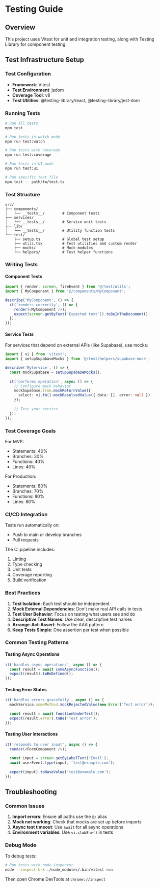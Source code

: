 # Testing Guide

## Overview

This project uses Vitest for unit and integration testing, along with Testing Library for component testing.

## Test Infrastructure Setup

### Test Configuration

- **Framework**: Vitest
- **Test Environment**: jsdom
- **Coverage Tool**: v8
- **Test Utilities**: @testing-library/react, @testing-library/jest-dom

### Running Tests

```bash
# Run all tests
npm test

# Run tests in watch mode
npm run test:watch

# Run tests with coverage
npm run test:coverage

# Run tests in UI mode
npm run test:ui

# Run specific test file
npm test -- path/to/test.ts
```

### Test Structure

```
src/
├── components/
│   └── __tests__/        # Component tests
├── services/
│   └── __tests__/        # Service unit tests
├── lib/
│   └── __tests__/        # Utility function tests
└── test/
    ├── setup.ts          # Global test setup
    ├── utils.tsx         # Test utilities and custom render
    ├── mocks/            # Mock modules
    └── helpers/          # Test helper functions
```

### Writing Tests

#### Component Tests

```typescript
import { render, screen, fireEvent } from '@/test/utils';
import { MyComponent } from '@/components/MyComponent';

describe('MyComponent', () => {
  it('renders correctly', () => {
    render(<MyComponent />);
    expect(screen.getByText('Expected text')).toBeInTheDocument();
  });
});
```

#### Service Tests

For services that depend on external APIs (like Supabase), use mocks:

```typescript
import { vi } from 'vitest';
import { setupSupabaseMocks } from '@/test/helpers/supabase-mock';

describe('MyService', () => {
  const mockSupabase = setupSupabaseMocks();
  
  it('performs operation', async () => {
    // Configure mock behavior
    mockSupabase.from.mockReturnValue({
      select: vi.fn().mockResolvedValue({ data: [], error: null })
    });
    
    // Test your service
  });
});
```

### Test Coverage Goals

For MVP:
- Statements: 40%
- Branches: 30%
- Functions: 40%
- Lines: 40%

For Production:
- Statements: 80%
- Branches: 70%
- Functions: 80%
- Lines: 80%

### CI/CD Integration

Tests run automatically on:
- Push to main or develop branches
- Pull requests

The CI pipeline includes:
1. Linting
2. Type checking
3. Unit tests
4. Coverage reporting
5. Build verification

### Best Practices

1. **Test Isolation**: Each test should be independent
2. **Mock External Dependencies**: Don't make real API calls in tests
3. **Test User Behavior**: Focus on testing what users see and do
4. **Descriptive Test Names**: Use clear, descriptive test names
5. **Arrange-Act-Assert**: Follow the AAA pattern
6. **Keep Tests Simple**: One assertion per test when possible

### Common Testing Patterns

#### Testing Async Operations

```typescript
it('handles async operations', async () => {
  const result = await someAsyncFunction();
  expect(result).toBeDefined();
});
```

#### Testing Error States

```typescript
it('handles errors gracefully', async () => {
  mockService.someMethod.mockRejectedValue(new Error('Test error'));
  
  const result = await functionUnderTest();
  expect(result.error).toBe('Test error');
});
```

#### Testing User Interactions

```typescript
it('responds to user input', async () => {
  render(<FormComponent />);
  
  const input = screen.getByLabelText('Email');
  await userEvent.type(input, 'test@example.com');
  
  expect(input).toHaveValue('test@example.com');
});
```

## Troubleshooting

### Common Issues

1. **Import errors**: Ensure all paths use the `@/` alias
2. **Mock not working**: Check that mocks are set up before imports
3. **Async test timeout**: Use `await` for all async operations
4. **Environment variables**: Use `vi.stubEnv()` in tests

### Debug Mode

To debug tests:
```bash
# Run tests with node inspector
node --inspect-brk ./node_modules/.bin/vitest run
```

Then open Chrome DevTools at `chrome://inspect`

